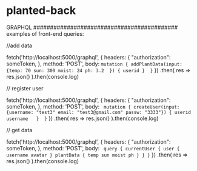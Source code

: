 # planted-back


GRAPHQL ###########################################
examples of front-end queries:

//add data

fetch('http://localhost:5000/graphql', {
	headers: {
	"authorization": someToken,
},
	method: 'POST',
	body: `
    mutation {
        addPlantData(input: {temp: 70 sun: 300 moist: 24 ph: 3.2  }) {
            userid
        } 
    }
`
})
.then( res => res.json() ).then(console.log)


// register user

fetch('http://localhost:5000/graphql', {
	headers: {
	"authorization": someToken,
},
	method: 'POST',
	body: `
    mutation {
        createUser(input: {username: "test3" email: "test3@gmail.com" passw: "3333"}) {
            userid
            username  
        } 
    }`
})
.then( res => res.json() ).then(console.log)

// get data

fetch('http://localhost:5000/graphql', {
	headers: {
	"authorization": someToken,
},
	method: 'POST',
	body: `
	query {
	  currentUser {
        user {
            username
            avatar
        }
        plantData {
            temp
            sun
            moist
            ph
        }
	  }
    }`
})
.then( res => res.json() ).then(console.log)
